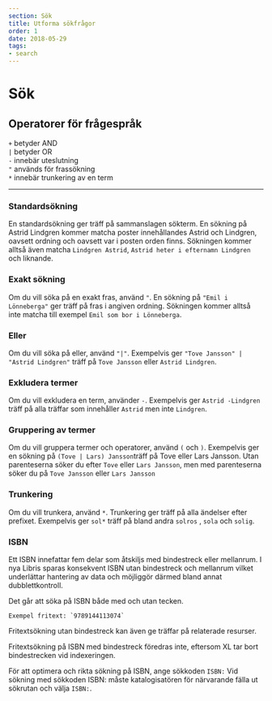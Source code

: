 ```yaml
---
section: Sök
title: Utforma sökfrågor
order: 1
date: 2018-05-29
tags:
- search
---
```


# Sök

## Operatorer för frågespråk

   `+` betyder AND  
   `|` betyder OR  
   `-` innebär uteslutning  
   `"` används för frassökning  
   `*` innebär trunkering av en term  

---

### Standardsökning

En standardsökning ger träff på sammanslagen sökterm. En sökning på Astrid Lindgren kommer matcha poster innehållandes Astrid och Lindgren, oavsett ordning och oavsett var i posten orden finns. Sökningen kommer alltså även matcha `Lindgren Astrid`, `Astrid heter i efternamn Lindgren` och liknande.

### Exakt sökning

Om du vill söka på en exakt fras, använd `"`. En sökning på `"Emil i Lönneberga"` ger träff på fras i angiven ordning. Sökningen kommer alltså inte matcha till exempel `Emil som bor i Lönneberga`.

### Eller

Om du vill söka på eller, använd `"|"`. Exempelvis ger `"Tove Jansson" | "Astrid Lindgren"` träff på `Tove Jansson` eller `Astrid Lindgren`.

### Exkludera termer

Om du vill exkludera en term, använder `-`. Exempelvis ger `Astrid -Lindgren` träff på alla träffar som innehåller `Astrid` men inte `Lindgren`.

### Gruppering av termer 

Om du vill gruppera termer och operatorer, använd `(` och `)`. Exempelvis ger en sökning på `(Tove | Lars) Jansson`träff på Tove eller Lars Jansson. Utan parenteserna söker du efter `Tove` eller `Lars Jansson`, men med parenteserna söker du på `Tove Jansson` eller `Lars Jansson`

### Trunkering

Om du vill trunkera, använd `*`. Trunkering ger träff på alla ändelser efter prefixet. Exempelvis ger `sol*` träff på bland andra `solros` , `sola` och `solig`.

### ISBN

Ett ISBN innefattar fem delar som åtskiljs med bindestreck eller mellanrum. I nya Libris sparas konsekvent ISBN utan bindestreck och mellanrum vilket underlättar hantering av data och möjliggör därmed bland annat dubblettkontroll.

Det går att söka på ISBN både med och utan tecken. 

    Exempel fritext: `9789144113074`

Fritextsökning utan bindestreck kan även ge träffar på relaterade resurser. 

Fritextsökning på ISBN med bindestreck föredras inte, eftersom XL tar bort bindestrecken vid indexeringen.

För att optimera och rikta sökning på ISBN, ange sökkoden `ISBN:` Vid sökning med sökkoden ISBN: måste katalogisatören för närvarande fälla ut sökrutan och välja `ISBN:`.
